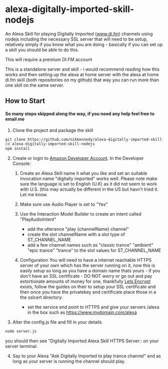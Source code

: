# alexa-digitally-imported-skill-nodejs

An Alexa Skill for playing Digitally Imported (www.di.fm) channels using nodejs including the necessary SSL server that will need to be setup, relatively simply if you know what you are doing - basically if you can set up a skill you should be able to do this.

This will require a premium DI.FM account

This is a standalone server and skill - i would recommend reading how this works and then setting up the alexa at home server with the alexa at home di.fm skill (both repositories on my github) that way you can run more than one skill on the same server.

## How to Start 
#### So many steps skipped along the way, if you need any help feel free to email me

1. Clone the project and package the skill

```bash
git clone https://github.com/nikkennedy/alexa-digitally-imported-skill-nodejs.git
cd alexa-digitally-imported-skill-nodejs
npm install
```
2. Create or login to [Amazon Developer Account](https://developer.amazon.com). In the Developer Console:

    1. Create an Alexa Skill name it what you like and set an suitable invocation name "digitally imported" works well. Please note make sure the language is set to English (U.K) as it did not seem to work with U.S. (this may actually be different in the US but havn't tried it. Let me know.
  
    2. Make sure use Audio Player is set to "Yes"
  
    3. Use the Interaction Model Builder to create an intent called "PlayAudioIntent" 
        * add the utterance "play {channelName} channel" 
        * create the slot channelName with a slot type of ST_CHANNEL_NAME
        * add a few channel names such as "classic trance" "ambient" "epic trance" "trance" to the slot values for ST_CHANNEL_NAME

    4. Configuration
    You will need to have a internet reachable HTTPS server of your own which has the server running on it, now this is easily setup so long as you have a domain name thats yours - if you don't have an SSL certificate - DO NOT worry or go out and pay extortionate amounts of money for one, thankfully [Lets Encrypt](https://letsencrypt.org/) exists, follow the guides on their to setup your SSL certificate and then once you have the privatekey and certificate place those in a the sslcert directory.
        * set the service end point to HTTPS and give your servers <external URL>/alexa in the box such as https://www.mydomain.com/alexa
      
  
  3. Alter the config.js file and fill in your details
  ```bash
node server.js
```
you should then see "Digitally Imported Alexa Skill HTTPS Server:<IP>:<PORT> on your server terminal.

4.  Say to your Alexa "Ask Digitally Imported to play trance channel" and as long as your server is running the channel should play.



